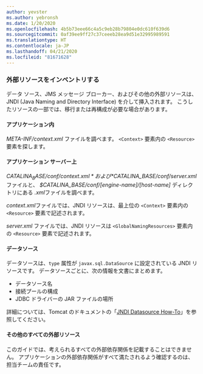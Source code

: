 ```yaml
---
author: yevster
ms.author: yebronsh
ms.date: 1/20/2020
ms.openlocfilehash: 4b5b73eee66c4a5c9eb28b79804e0dc610f639d6
ms.sourcegitcommit: 0af39ee9ff27c37ceeeb28ea9d51e32995989591
ms.translationtype: HT
ms.contentlocale: ja-JP
ms.lasthandoff: 04/21/2020
ms.locfileid: "81671628"
---
```

### <a name="inventory-external-resources"></a>外部リソースをインベントリする

データ ソース、JMS メッセージ ブローカー、およびその他の外部リソースは、JNDI (Java Naming and Directory Interface) を介して挿入されます。 こうしたリソースの一部では、移行または再構成が必要な場合があります。

#### <a name="inside-your-application"></a>アプリケーション内

*META-INF/context.xml* ファイルを調べます。 `<Context>` 要素内の `<Resource>` 要素を探します。

#### <a name="on-the-application-servers"></a>アプリケーション サーバー上

*$CATALINA_BASE/conf/context.xml* および *$CATALINA_BASE/conf/server.xml* ファイルと、 *$CATALINA_BASE/conf/[engine-name]/[host-name]* ディレクトリにある *.xml*ファイルを調べます。

*context.xml*ファイルでは、JNDI リソースは、最上位の `<Context>` 要素内の `<Resource>` 要素で記述されます。

*server.xml* ファイルでは、JNDI リソースは `<GlobalNamingResources>` 要素内の `<Resource>` 要素で記述されます。

#### <a name="datasources"></a>データソース

データソースは、`type` 属性が `javax.sql.DataSource` に設定されている JNDI リソースです。 データソースごとに、次の情報を文書にまとめます。

* データソース名
* 接続プールの構成
* JDBC ドライバーの JAR ファイルの場所

詳細については、Tomcat のドキュメントの「[JNDI Datasource How-To](https://tomcat.apache.org/tomcat-9.0-doc/jndi-datasource-examples-howto.html)」を参照してください。

#### <a name="all-other-external-resources"></a>その他のすべての外部リソース

このガイドでは、考えられるすべての外部依存関係を記載することはできません。 アプリケーションの外部依存関係がすべて満たされるよう確認するのは、担当チームの責任です。
